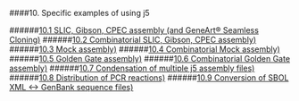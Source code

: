 ####10. Specific examples of using j5

######[10.1 SLIC, Gibson, CPEC assembly (and GeneArt® Seamless Cloning)](chp10_1.html)
######[10.2 Combinatorial SLIC, Gibson, CPEC assembly)](chp10_2.html)
######[10.3 Mock assembly)](chp10_3.html)
######[10.4 Combinatorial Mock assembly)](chp10_4.html)
######[10.5 Golden Gate assembly)](chp10_5.html)
######[10.6 Combinatorial Golden Gate assembly)](chp10_6.html)
######[10.7 Condensation of multiple j5 assembly files)](chp10_7.html)
######[10.8 Distribution of PCR reactions)](chp10_8.html)
######[10.9 Conversion of SBOL XML &lt;-&gt; GenBank sequence files)](chp10_9.html)
